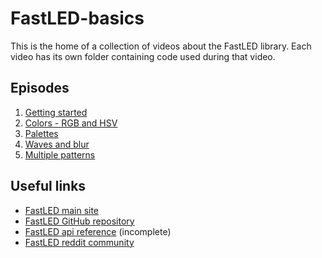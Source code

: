 # FastLED-basics
This is the home of a collection of videos about the FastLED library. Each video has its own folder containing code used during that video.
## Episodes
1. [Getting started](/1.%20Getting%20started)
2. [Colors - RGB and HSV](2.%20Colors%20-%20RGB%20and%20HSV)
3. [Palettes](3.%20Palettes)
4. [Waves and blur](4.%20Waves%20and%20blur)
5. [Multiple patterns](5.%20Multiple%20patterns)
## Useful links
- [FastLED main site](http://fastled.io/)
- [FastLED GitHub repository](https://github.com/FastLED/FastLED)
- [FastLED api reference](http://fastled.io/docs/3.1/) (incomplete)
- [FastLED reddit community](https://www.reddit.com/r/FastLED/)
